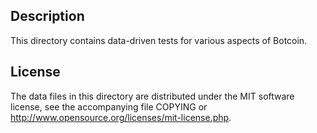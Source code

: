 Description
------------

This directory contains data-driven tests for various aspects of Botcoin.

License
--------

The data files in this directory are distributed under the MIT software
license, see the accompanying file COPYING or
http://www.opensource.org/licenses/mit-license.php.

